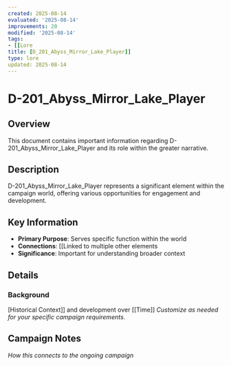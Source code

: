 ```yaml
---
created: 2025-08-14
evaluated: '2025-08-14'
improvements: 20
modified: '2025-08-14'
tags:
- [[Lore
title: [D_201_Abyss_Mirror_Lake_Player]]
type: lore
updated: 2025-08-14
---
```


# D-201_Abyss_Mirror_Lake_Player

## Overview
This document contains important information regarding D-201_Abyss_Mirror_Lake_Player and its role within the greater narrative.

## Description
D-201_Abyss_Mirror_Lake_Player represents a significant element within the campaign world, offering various opportunities for engagement and development.

## Key Information
- **Primary Purpose**: Serves specific function within the world
- **Connections**: [[Linked to multiple other elements
- **Significance**: Important for understanding broader context

## Details
### Background
[Historical Context]] and development over [[Time]]
*Customize as needed for your specific campaign requirements.*

## Campaign Notes
*How this connects to the ongoing campaign*